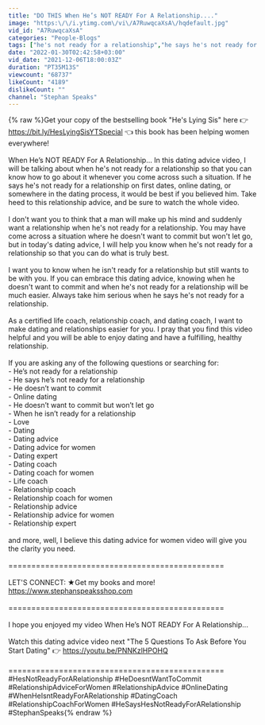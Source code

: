 ```yaml
---
title: "DO THIS When He’s NOT READY For A Relationship...."
image: "https:\/\/i.ytimg.com\/vi\/A7RuwqcaXsA\/hqdefault.jpg"
vid_id: "A7RuwqcaXsA"
categories: "People-Blogs"
tags: ["he's not ready for a relationship","he says he's not ready for a relationship","he doesn't want to commit"]
date: "2022-01-30T02:42:58+03:00"
vid_date: "2021-12-06T18:00:03Z"
duration: "PT35M13S"
viewcount: "68737"
likeCount: "4189"
dislikeCount: ""
channel: "Stephan Speaks"
---
```

{% raw %}Get your copy of the bestselling book &quot;He's Lying Sis&quot; here 👉 <a rel="nofollow" target="blank" href="https://bit.ly/HesLyingSisYTSpecial">https://bit.ly/HesLyingSisYTSpecial</a> 👈 this book has been helping women everywhere!<br /><br />When He’s NOT READY For A Relationship... In this dating advice video, I will be talking about when he's not ready for a relationship so that you can know how to go about it whenever you come across such a situation. If he says he's not ready for a relationship on first dates, online dating, or somewhere in the dating process, it would be best if you believed him. Take heed to this relationship advice, and be sure to watch the whole video. <br /><br />I don't want you to think that a man will make up his mind and suddenly want a relationship when he's not ready for a relationship. You may have come across a situation where he doesn't want to commit but won't let go, but in today's dating advice, I will help you know when he's not ready for a relationship so that you can do what is truly best. <br /><br />I want you to know when he isn't ready for a relationship but still wants to be with you. If you can embrace this dating advice, knowing when he doesn't want to commit and when he's not ready for a relationship will be much easier. Always take him serious when he says he's not ready for a relationship.<br /><br />As a certified life coach, relationship coach, and dating coach, I want to make dating and relationships easier for you. I pray that you find this video helpful and you will be able to enjoy dating and have a fulfilling, healthy relationship.<br /><br /> If you are asking any of the following questions or searching for:<br />- He’s not ready for a relationship<br />- He says he’s not ready for a relationship<br />- He doesn’t want to commit<br />- Online dating<br />- He doesn’t want to commit but won’t let go<br />- When he isn’t ready for a relationship<br />- Love <br />- Dating<br />- Dating advice<br />- Dating advice for women<br />- Dating expert<br />- Dating coach<br />- Dating coach for women<br />- Life coach<br />- Relationship coach<br />- Relationship coach for women<br />- Relationship advice<br />- Relationship advice for women<br />- Relationship expert<br /><br />and more, well, I believe this dating advice for women video will give you the clarity you need. <br /><br />=============================================== <br /><br />LET'S CONNECT: ★Get my books and more! <a rel="nofollow" target="blank" href="https://www.stephanspeaksshop.com">https://www.stephanspeaksshop.com</a> <br /><br />=============================================== <br /><br />I hope you enjoyed my video When He’s NOT READY For A Relationship...<br /><br />Watch this dating advice video next &quot;The 5 Questions To Ask Before You Start Dating&quot; 👉 <a rel="nofollow" target="blank" href="https://youtu.be/PNNKzlHPOHQ">https://youtu.be/PNNKzlHPOHQ</a> <br /><br />=============================================== <br />#HesNotReadyForARelationship #HeDoesntWantToCommit #RelationshipAdviceForWomen #RelationshipAdvice #OnlineDating #WhenHeIsntReadyForARelationship #DatingCoach #RelationshipCoachForWomen #HeSaysHesNotReadyForARelationship #StephanSpeaks{% endraw %}
